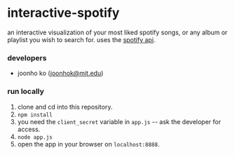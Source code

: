 # interactive-spotify

an interactive visualization of your most liked spotify songs, or any album or playlist you wish to search for. uses the [spotify api](https://developer.spotify.com/documentation/web-api/).

### developers

- joonho ko (joonhok@mit.edu)

### run locally

1. clone and cd into this repository.
2. `npm install`
3. you need the `client_secret` variable in `app.js` -- ask the developer for access.
4. `node app.js` 
5. open the app in your browser on `localhost:8888`.
